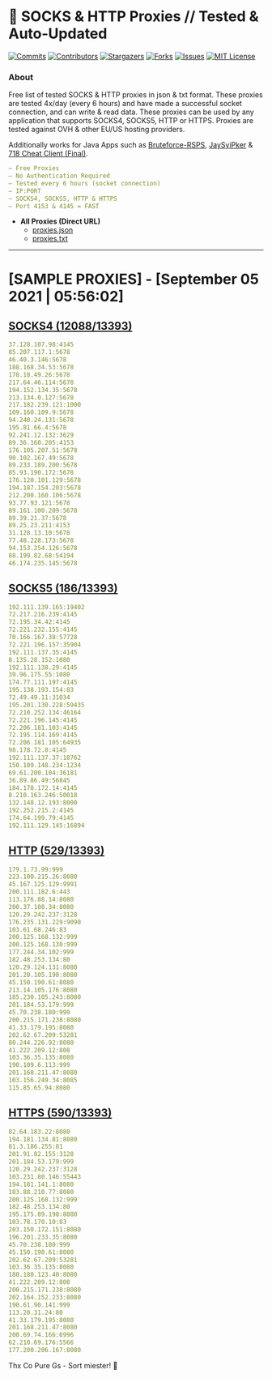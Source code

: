 <!-- MARKDOWN LINKS & IMAGES -->
<!-- https://www.markdownguide.org/basic-syntax/#reference-style-links -->
[contributors-shield]: https://img.shields.io/github/contributors/KaiBurton/free-proxies-autoupdated?style=for-the-badge
[contributors-url]: https://github.com/KaiBurton/free-proxies-autoupdated/graphs/contributors
[forks-shield]: https://img.shields.io/github/forks/KaiBurton/free-proxies-autoupdated?style=for-the-badge
[forks-url]: https://github.com/KaiBurton/free-proxies-autoupdated/network/members
[stars-shield]: https://img.shields.io/github/stars/KaiBurton/free-proxies-autoupdated?style=for-the-badge
[stars-url]: https://github.com/KaiBurton/free-proxies-autoupdated/stargazers
[issues-shield]: https://img.shields.io/github/issues/KaiBurton/free-proxies-autoupdated?style=for-the-badge
[issues-url]: https://github.com/KaiBurton/free-proxies-autoupdated/issues
[license-shield]: https://img.shields.io/github/license/KaiBurton/free-proxies-autoupdated?style=for-the-badge
[license-url]: https://github.com/KaiBurton/free-proxies-autoupdated/blob/main/LICENSE
[commit-shield]: https://img.shields.io/github/last-commit/KaiBurton/free-proxies-autoupdated?style=for-the-badge
[commit-url]: https://github.com/KaiBurton/free-proxies-autoupdated/commits/main

# 🎁 SOCKS & HTTP Proxies // Tested & Auto-Updated

[![Commits][commit-shield]][commit-url]
[![Contributors][contributors-shield]][contributors-url]
[![Stargazers][stars-shield]][stars-url]
[![Forks][forks-shield]][forks-url]
[![Issues][issues-shield]][issues-url]
[![MIT License][license-shield]][license-url]

### About
Free list of tested SOCKS & HTTP proxies in json & txt format. These proxies are tested 4x/day (every 6 hours) and have made a successful socket connection, and can write & read data. These proxies can be used by any application that supports SOCKS4, SOCKS5, HTTP or HTTPS. Proxies are tested against OVH & other EU/US hosting providers.

Additionally works for Java Apps such as [Bruteforce-RSPS](https://github.com/KaiBurton/Bruteforce-RSPS), [JaySyiPker](https://github.com/JayArrowz/JaySyiPker) & [718 Cheat Client (Final)](https://github.com/KaiBurton/718-Cheat-Client-Final). 

```yaml
— Free Proxies
— No Authentication Required
— Tested every 6 hours (socket connection)
— IP:PORT
— SOCKS4, SOCKS5, HTTP & HTTPS
— Port 4153 & 4145 = FAST
```

- **All Proxies (Direct URL)**
  - [proxies.json](https://raw.githubusercontent.com/KaiBurton/free-proxies-autoupdated/main/proxies.json)
  - [proxies.txt](https://raw.githubusercontent.com/KaiBurton/free-proxies-autoupdated/main/proxies.txt)

---

# [SAMPLE PROXIES] - [September 05 2021 | 05:56:02]

## [SOCKS4 (12088/13393)](https://raw.githubusercontent.com/KaiBurton/free-proxies-autoupdated/main/proxies-socks4.txt)
```yaml
37.128.107.98:4145
85.207.117.1:5678
46.40.3.146:5678
188.168.34.53:5678
178.18.49.26:5678
217.64.46.114:5678
194.152.134.35:5678
213.134.0.127:5678
217.182.239.121:1000
109.160.109.9:5678
94.240.24.131:5678
195.81.66.4:5678
92.241.12.132:3629
89.36.160.205:4153
176.105.207.51:5678
90.102.167.49:5678
89.233.189.200:5678
85.93.190.172:5678
176.120.101.129:5678
194.187.154.203:5678
212.200.160.106:5678
93.77.93.121:5678
89.161.100.209:5678
89.39.21.37:5678
89.25.23.211:4153
31.128.13.10:5678
77.48.228.173:5678
94.153.254.126:5678
88.199.82.68:54194
46.174.235.145:5678
```

## [SOCKS5 (186/13393)](https://raw.githubusercontent.com/KaiBurton/free-proxies-autoupdated/main/proxies-socks5.txt)
```yaml
192.111.139.165:19402
72.217.216.239:4145
72.195.34.42:4145
72.221.232.155:4145
70.166.167.38:57728
72.221.196.157:35904
192.111.137.35:4145
8.135.28.152:1080
192.111.138.29:4145
39.96.175.55:1080
174.77.111.197:4145
195.138.193.154:83
72.49.49.11:31034
195.201.130.228:59435
72.210.252.134:46164
72.221.196.145:4145
72.206.181.103:4145
72.195.114.169:4145
72.206.181.105:64935
98.178.72.8:4145
192.111.137.37:18762
150.109.148.234:1234
69.61.200.104:36181
36.89.86.49:56845
184.178.172.14:4145
8.210.163.246:50018
132.148.12.193:8000
192.252.215.2:4145
174.64.199.79:4145
192.111.129.145:16894
```

## [HTTP (529/13393)](https://raw.githubusercontent.com/KaiBurton/free-proxies-autoupdated/main/proxies-http.txt)
```yaml
179.1.73.99:999
223.100.215.26:8080
45.167.125.129:9991
200.111.182.6:443
113.176.88.14:8080
200.37.108.34:8080
120.29.242.237:3128
176.235.131.229:9090
103.61.68.246:83
200.125.168.132:999
200.125.168.130:999
177.244.34.102:999
182.48.253.134:80
120.29.124.131:8080
201.20.105.198:8080
45.150.190.61:8080
213.14.105.176:8080
185.230.105.243:8080
201.184.53.179:999
45.70.238.180:999
200.215.171.238:8080
41.33.179.195:8080
202.62.67.209:53281
80.244.226.92:8080
41.222.209.12:808
103.36.35.135:8080
190.109.6.113:999
201.168.211.47:8080
103.156.249.34:8085
115.85.65.94:8080
```

## [HTTPS (590/13393)](https://raw.githubusercontent.com/KaiBurton/free-proxies-autoupdated/main/proxies-https.txt)
```yaml
82.64.183.22:8080
194.181.134.81:8080
81.3.186.255:81
201.91.82.155:3128
201.184.53.179:999
120.29.242.237:3128
103.231.80.146:55443
194.181.141.1:8080
183.88.210.77:8080
200.125.168.132:999
182.48.253.134:80
195.175.89.198:8080
103.78.170.10:83
203.150.172.151:8080
196.201.233.35:8080
45.70.238.180:999
45.150.190.61:8080
202.62.67.209:53281
103.36.35.135:8080
180.180.123.40:8080
41.222.209.12:808
200.215.171.238:8080
202.164.152.233:8080
190.61.90.141:999
113.20.31.24:80
41.33.179.195:8080
201.168.211.47:8080
200.69.74.166:6996
62.210.69.176:5566
177.200.206.167:8080
```



Thx Co Pure Gs - Sort miester! 💟
